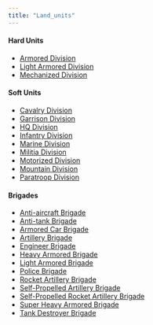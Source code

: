 ```yaml
---
title: "Land_units"
---
```


####  Hard Units 

-   [Armored Division](/Armored_Division "Armored Division")
-   [Light Armored
    Division](/Light_Armored_Division "Light Armored Division")
-   [Mechanized Division](/Mechanized_Division "Mechanized Division")

####  Soft Units 

-   [Cavalry Division](/Cavalry_Division "Cavalry Division")
-   [Garrison Division](/Garrison_Division "Garrison Division")
-   [HQ Division](/HQ_Division "HQ Division")
-   [Infantry Division](/Infantry_Division "Infantry Division")
-   [Marine Division](/Marine_Division "Marine Division")
-   [Militia Division](/Militia_Division "Militia Division")
-   [Motorized Division](/Motorized_Division "Motorized Division")
-   [Mountain Division](/Mountain_Division "Mountain Division")
-   [Paratroop Division](/Paratroop_Division "Paratroop Division")

####  Brigades 

-   [Anti-aircraft
    Brigade](/Anti-aircraft_Brigade "Anti-aircraft Brigade")
-   [Anti-tank Brigade](/Anti-tank_Brigade "Anti-tank Brigade")
-   [Armored Car Brigade](/Armored_Car_Brigade "Armored Car Brigade")
-   [Artillery Brigade](/Artillery_Brigade "Artillery Brigade")
-   [Engineer Brigade](/Engineer_Brigade "Engineer Brigade")
-   [Heavy Armored
    Brigade](/Heavy_Armored_Brigade "Heavy Armored Brigade")
-   [Light Armored
    Brigade](/Light_Armored_Brigade "Light Armored Brigade")
-   [Police Brigade](/Police_Brigade "Police Brigade")
-   [Rocket Artillery
    Brigade](/Rocket_Artillery_Brigade "Rocket Artillery Brigade")
-   [Self-Propelled Artillery
    Brigade](/Self-Propelled_Artillery_Brigade "Self-Propelled Artillery Brigade")
-   [Self-Propelled Rocket Artillery
    Brigade](/Self-Propelled_Rocket_Artillery_Brigade "Self-Propelled Rocket Artillery Brigade")
-   [Super Heavy Armored
    Brigade](/Super_Heavy_Armored_Brigade "Super Heavy Armored Brigade")
-   [Tank Destroyer
    Brigade](/Tank_Destroyer_Brigade "Tank Destroyer Brigade")
